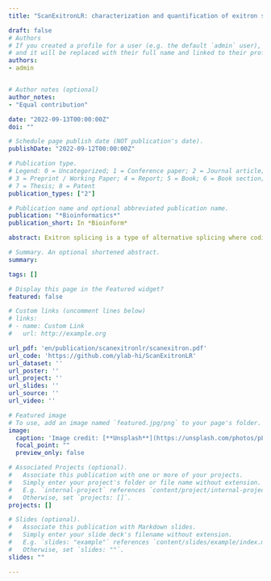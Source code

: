 ```yaml
---
title: "ScanExitronLR: characterization and quantification of exitron splicing events in long-read RNA-seq data"

draft: false
# Authors
# If you created a profile for a user (e.g. the default `admin` user), write the username (folder name) here 
# and it will be replaced with their full name and linked to their profile.
authors:
- admin


# Author notes (optional)
author_notes:
- "Equal contribution"

date: "2022-09-13T00:00:00Z"
doi: ""

# Schedule page publish date (NOT publication's date).
publishDate: "2022-09-12T00:00:00Z"

# Publication type.
# Legend: 0 = Uncategorized; 1 = Conference paper; 2 = Journal article;
# 3 = Preprint / Working Paper; 4 = Report; 5 = Book; 6 = Book section;
# 7 = Thesis; 8 = Patent
publication_types: ["2"]

# Publication name and optional abbreviated publication name.
publication: "*Bioinformatics*"
publication_short: In *Bioinform*

abstract: Exitron splicing is a type of alternative splicing where coding sequences are spliced out. Recently, exitron splicing has been shown to increase proteome plasticity and play a role in cancer. Long-read RNA-seq is well suited for quantification and discovery of alternative splicing events; however, there are currently no tools available for detection and annotation of exitrons in long-read RNA-seq data. Here we present ScanExitronLR, an application for the characterization and quantification of exitron splicing events in long-reads. From a BAM alignment file, reference genome and reference gene annotation, ScanExitronLR outputs exitron events at the individual transcript level. Outputs of ScanExitronLR can be used in downstream analyses of differential exitron splicing. In addition, ScanExitronLR optionally reports exitron annotations such as truncation or frameshift type, nonsense-mediated decay status, and Pfam domain interruptions. We demonstrate that ScanExitronLR performs better on noisy long-reads than currently published exitron detection algorithms designed for short-read data.ScanExitronLR is freely available at https://github.com/ylab-hi/ScanExitronLR and distributed as a pip package on the Python Package Index.Supplementary data are available at Bioinformatics online.

# Summary. An optional shortened abstract.
summary: 

tags: []

# Display this page in the Featured widget?
featured: false

# Custom links (uncomment lines below)
# links:
# - name: Custom Link
#   url: http://example.org

url_pdf: 'en/publication/scanexitronlr/scanexitron.pdf'
url_code: 'https://github.com/ylab-hi/ScanExitronLR'
url_dataset: ''
url_poster: ''
url_project: ''
url_slides: ''
url_source: ''
url_video: ''

# Featured image
# To use, add an image named `featured.jpg/png` to your page's folder. 
image:
  caption: 'Image credit: [**Unsplash**](https://unsplash.com/photos/pLCdAaMFLTE)'
  focal_point: ""
  preview_only: false

# Associated Projects (optional).
#   Associate this publication with one or more of your projects.
#   Simply enter your project's folder or file name without extension.
#   E.g. `internal-project` references `content/project/internal-project/index.md`.
#   Otherwise, set `projects: []`.
projects: []

# Slides (optional).
#   Associate this publication with Markdown slides.
#   Simply enter your slide deck's filename without extension.
#   E.g. `slides: "example"` references `content/slides/example/index.md`.
#   Otherwise, set `slides: ""`.
slides: ""

---
```

